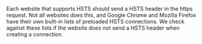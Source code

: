 Each website that supports HSTS should send a HSTS header in the https request. Not all websites does this, and Google Chrome and Mozilla Firefox have their own built-in lists of preloaded HSTS connections. We check against these lists if the website does not send a HSTS header when creating a connection.
